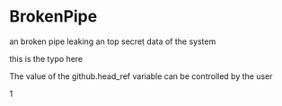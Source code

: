 # BrokenPipe
an broken pipe leaking an top secret data of the system

this is the typo here


The value of the github.head_ref variable can be controlled by the user

1
